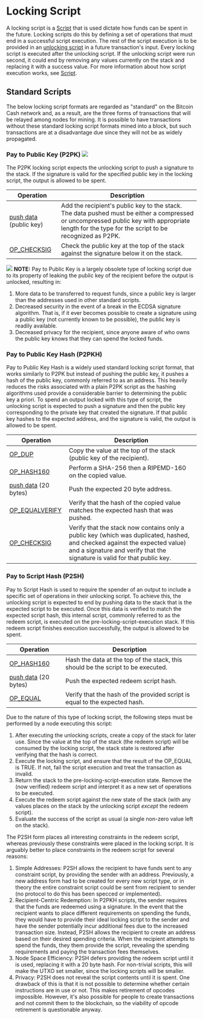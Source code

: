 # Locking Script

A locking script is a [Script](/protocol/blockchain/script) that is used dictate how funds can be spent in the future.
Locking scripts do this by defining a set of operations that must end in a successful script execution.
The rest of the script execution is to be provided in an [unlocking script](/protocol/blockchain/transaction/unlocking-script) in a future transaction's input.
Every locking script is executed after the unlocking script.
If the unlocking script were run second, it could end by removing any values currently on the stack and replacing it with a success value.
For more information about how script execution works, see [Script](/protocol/blockchain/script).

## Standard Scripts

The below locking script formats are regarded as "standard" on the Bitcoin Cash network and, as a result, are the three forms of transactions that will be relayed among nodes for mining.
It is possible to have transactions without these standard locking script formats mined into a block, but such transactions are at a disadvantage due since they will not be as widely propagated.

### Pay to Public Key (P2PK) <img src="/_static_/images/warning.png" />

The P2PK locking script expects the unlocking script to push a signature to the stack.
If the signature is valid for the specified public key in the locking script, the output is allowed to be spent.

| Operation | Description |
|--|--|
| [push data](/protocol/blockchain/script/opcodes/push-data) (public key) | Add the recipient's public key to the stack.  The data pushed must be either a compressed or uncompressed public key with appropriate length for the type for the script to be recognized as P2PK. |
| [OP_CHECKSIG](/protocol/blockchain/script/opcodes/op-checksig) | Check the public key at the top of the stack against the signature below it on the stack. |

<img src="/_static_/images/warning.png" /> **NOTE:** Pay to Public Key is a largely obsolete type of locking script due to its property of leaking the public key of the recipient before the output is unlocked, resulting in:

1. More data to be transferred to request funds, since a public key is larger than the addresses used in other standard scripts.
2. Decreased security in the event of a break in the ECDSA signature algorithm.
That is, if it ever becomes possible to create a signature using a public key (not currently known to be possible), the public key is readily available.
3. Decreased privacy for the recipient, since anyone aware of who owns the public key knows that they can spend the locked funds.

### Pay to Public Key Hash (P2PKH)

Pay to Public Key Hash is a widely used standard locking script format, that works similarly to P2PK but instead of pushing the public key, it pushes a hash of the public key, commonly referred to as an address.
This heavily reduces the risks associated with a plain P2PK script as the hashing algorithms used provide a considerable barrier to determining the public key a priori.
To spend an output locked with this type of script, the unlocking script is expected to push a signature and then the public key corresponding to the private key that created the signature.
If that public key hashes to the expected address, and the signature is valid, the output is allowed to be spent.

| Operation | Description |
|--|--|
| [OP_DUP](/protocol/blockchain/script/opcodes/op-dup) | Copy the value at the top of the stack (public key of the recipient). |
| [OP_HASH160](/protocol/blockchain/script/opcodes/op-hash160) | Perform a SHA-256 then a RIPEMD-160 on the copied value. |
| [push data](/protocol/blockchain/script/opcodes/push-data) (20 bytes) | Push the expected 20 byte address. |
| [OP_EQUALVERIFY](/protocol/blockchain/script/opcodes/op-equalverify) | Verify that the hash of the copied value matches the expected hash that was pushed. |
| [OP_CHECKSIG](/protocol/blockchain/script/opcodes/op-checksig) | Verify that the stack now contains only a public key (which was duplicated, hashed, and checked against the expected value) and a signature and verify that the signature is valid for that public key. |

### Pay to Script Hash (P2SH)

Pay to Script Hash is used to require the spender of an output to include a specific set of operations in their unlocking script.
To achieve this, the unlocking script is expected to end by pushing data to the stack that is the expected script to be executed.
Once this data is verified to match the expected script hash, this internal script, commonly referred to as the redeem script, is executed on the pre-locking-script-execution stack.
If this redeem script finishes execution successfully, the output is allowed to be spent.

| Operation | Description |
|--|--|
| [OP_HASH160](/protocol/blockchain/script/opcodes/op-hash160) | Hash the data at the top of the stack, this should be the script to be executed. |
| [push data](/protocol/blockchain/script/opcodes/push-data) (20 bytes) | Push the expected redeem script hash. |
| [OP_EQUAL](/protocol/blockchain/script/opcodes/op-equal) | Verify that the hash of the provided script is equal to the expected hash. |

Due to the nature of this type of locking script, the following steps must be performed by a node executing this script:

1. After executing the unlocking scripts, create a copy of the stack for later use.
Since the value at the top of the stack (the redeem script) will be consumed by the locking script, the stack state is restored after verifying that the hash is correct.
2. Execute the locking script, and ensure that the result of the OP_EQUAL is TRUE.
If not, fail the script execution and treat the transaction as invalid.
3. Return the stack to the pre-locking-script-execution state.
Remove the (now verified) redeem script and interpret it as a new set of operations to be executed.
4. Execute the redeem script against the new state of the stack (with any values places on the stack by the unlocking script *except* the redeem script).
5. Evaluate the success of the script as usual (a single non-zero value left on the stack).

The P2SH form places all interesting constraints in the redeem script, whereas previously these constraints were placed in the locking script.
It is arguably better to place constraints in the redeem script for several reasons:

1.  Simple Addresses: P2SH allows the recipient to have funds sent to any constraint script, by providing the sender with an address.
Previously, a new address form had to be created for every new script type, or in theory the entire constraint script could be sent from recipient to sender (no protocol to do this has been specced or implemented).
2.  Recipient-Centric Redemption: In P2PKH scripts, the sender requires that the funds are redeemed using a signature.
In the event that the recipient wants to place different requirements on spending the funds, they would have to provide their ideal locking script to the sender and have the sender potentially incur additional fees due to the increased transaction size.
Instead, P2SH allows the recipient to create an address based on their desired spending criteria.
When the recipient attempts to spend the funds, they them provide the script, revealing the spending requirements and paying the transaction fees themselves.
3.  Node Space Efficiency: P2SH defers providing the redeem script until it is used, replacing it with a 20 byte hash.
For non-trivial scripts, this will make the UTXO set smaller, since the locking scripts will be smaller.
4.  Privacy: P2SH does not reveal the script contents until it is spent.
One drawback of this is that it is not possible to determine whether certain instructions are in use or not.
This makes retirement of opcodes impossible.
However, it's also possible for people to create transactions and not commit them to the blockchain, so the viability of opcode retirement is questionable anyway.